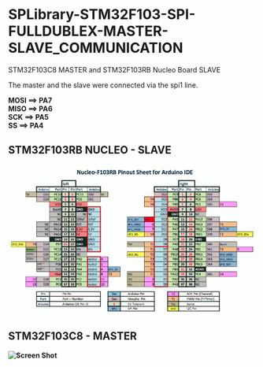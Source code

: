 # SPLibrary-STM32F103-SPI-FULLDUBLEX-MASTER-SLAVE_COMMUNICATION
STM32F103C8 MASTER and STM32F103RB Nucleo Board SLAVE

The master and the slave were connected via the spi1 line.

<b>MOSI ==> PA7 </b><br>
<b>MISO ==> PA6 <br>
<b>SCK ==> PA5 <br>
**SS ==> PA4** <br>


## STM32F103RB NUCLEO - SLAVE <br>

![Screen Shot](https://github.com/zafersn/STM32F103RB-NUCLEO-SPI-SLAVE-ESP8266-12E-MASTER-COMMUNATION-SPL/blob/master/image/cyfnl9cezh8k0buaz.gif)<br>

## STM32F103C8 - MASTER <br>

![Screen Shot](https://github.com/zafersn/SPLibrary-STM32F103-SPI-FULLDUBLEX-MASTER-SLAVE_COMMUNICATION/blob/master/image/stm32f103c8-development-kit_orig.png)<br>

